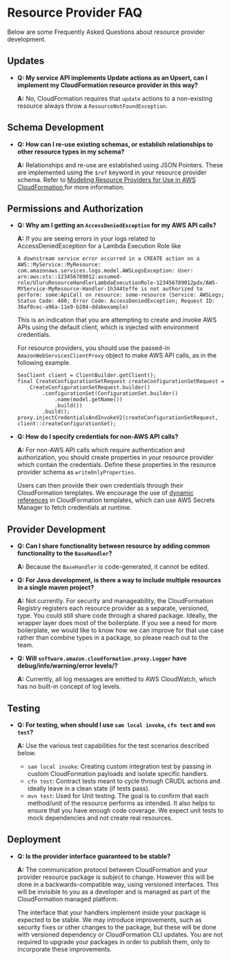 # Resource Provider FAQ<a name="resource-type-faq"></a>

Below are some Frequently Asked Questions about resource provider development\.

## Updates<a name="resource-type-faq-updates"></a>
+ **Q: My service API implements Update actions as an Upsert, can I implement my CloudFormation resource provider in this way?**

  **A:** No, CloudFormation requires that `update` actions to a non\-existing resource always throw a `ResourceNotFoundException`\.

## Schema Development<a name="resource-type-faq-schema"></a>
+ **Q: How can I re\-use existing schemas, or establish relationships to other resource types in my schema?**

  **A:** Relationships and re\-use are established using JSON Pointers\. These are implemented using the `$ref` keyword in your resource provider schema\. Refer to [Modeling Resource Providers for Use in AWS CloudFormation ](resource-type-model.md) for more information\.

## Permissions and Authorization<a name="resource-type-faq-permissions"></a>
+ **Q: Why am I getting an `AccessDeniedException` for my AWS API calls?**

  **A:** If you are seeing errors in your logs related to AccessDeniedException for a Lambda Execution Role like

  ```
  A downstream service error occurred in a CREATE action on a AWS::MyService::MyResource: com.amazonaws.services.logs.model.AWSLogsException: User: arn:aws:sts::123456789012:assumed-role/UluruResourceHandlerLambdaExecutionRole-123456789012pdx/AWS-MYService-MyResource-Handler-1h344teffe is not authorized to perform: some:ApiCall on resource: some-resource (Service: AWSLogs; Status Code: 400; Error Code: AccessDeniedException; Request ID: 36af0cec-a96a-11e9-b204-ddabexample)
  ```

  This is an indication that you are attempting to create and invoke AWS APIs using the default client, which is injected with environment credentials\.

  For resource providers, you should use the passed\-in `AmazonWebServicesClientProxy` object to make AWS API calls, as in the following example\.

  ```
  SesClient client = ClientBuilder.getClient();
  final CreateConfigurationSetRequest createConfigurationSetRequest =
      CreateConfigurationSetRequest.builder()
          .configurationSet(ConfigurationSet.builder()
              .name(model.getName())
              .build())
          .build();
  proxy.injectCredentialsAndInvokeV2(createConfigurationSetRequest, client::createConfigurationSet);
  ```
+ **Q: How do I specify credentials for non\-AWS API calls?**

  **A:** For non\-AWS API calls which require authentication and authorization, you should create properties in your resource provider which contain the credentials\. Define these properties in the resource provider schema as `writeOnlyProperties`\.

  Users can then provide their own credentials through their CloudFormation templates\. We encourage the use of [dynamic references](https://docs.aws.amazon.com/AWSCloudFormation/latest/UserGuide/dynamic-references.html) in CloudFormation templates, which can use AWS Secrets Manager to fetch credentials at runtime\.

## Provider Development<a name="resource-type-faq-dev"></a>
+ **Q: Can I share functionality between resource by adding common functionality to the `BaseHandler`?**

  **A:** Because the `BaseHandler` is code\-generated, it cannot be edited\.
+ **Q: For Java development, is there a way to include multiple resources in a single maven project?**

  **A:** Not currently\. For security and manageability, the CloudFormation Registry registers each resource provider as a separate, versioned, type\. You could still share code through a shared package\. Ideally, the wrapper layer does most of the boilerplate\. If you see a need for more boilerplate, we would like to know how we can improve for that use case rather than combine types in a package, so please reach out to the team\.
+ **Q: Will `software.amazon.cloudformation.proxy.Logger` have debug/info/warning/error levels/?**

  **A:** Currently, all log messages are emitted to AWS CloudWatch, which has no built\-in concept of log levels\.

## Testing<a name="resource-type-faq-test"></a>
+ **Q: For testing, when should I use `sam local invoke`, `cfn test` and `mvn test`?**

  **A:** Use the various test capabilities for the test scenarios described below\.
  + `sam local invoke`: Creating custom integration test by passing in custom CloudFormation payloads and isolate specific handlers\.
  + `cfn test`: Contract tests meant to cycle through CRUDL actions and ideally leave in a clean state \(if tests pass\)\.
  + `mvn test`: Used for Unit testing\. The goal is to confirm that each method/unit of the resource performs as intended\. It also helps to ensure that you have enough code coverage\. We expect unit tests to mock dependencies and not create real resources\.

## Deployment<a name="resource-type-faq-deploy"></a>
+ **Q: Is the provider interface guaranteed to be stable?**

  **A:** The communication protocol between CloudFormation and your provider resource package is subject to change\. However this will be done in a backwards\-compatible way, using versioned interfaces\. This will be invisible to you as a developer and is managed as part of the CloudFormation managed platform\.

  The interface that your handlers implement inside your package is expected to be stable\. We may introduce improvements, such as security fixes or other changes to the package, but these will be done with versioned dependency or CloudFormation CLI updates\. You are not required to upgrade your packages in order to publish them, only to incorporate these improvements\.

